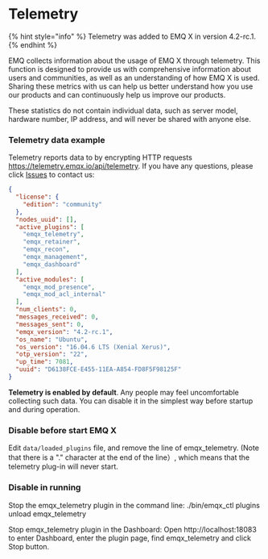 # Telemetry

{% hint style="info" %}
Telemetry was added to EMQ X in version 4.2-rc.1.
{% endhint %}

EMQ collects information about the usage of EMQ X through telemetry. This function is designed to provide us with comprehensive information about users and communities, as well as an understanding of how EMQ X is used. Sharing these metrics with us can help us better understand how you use our products and can continuously help us improve our products.

These statistics do not contain individual data, such as server model, hardware number, IP address, and will never be shared with anyone else.

### Telemetry data example

Telemetry reports data to by encrypting HTTP requests https://telemetry.emqx.io/api/telemetry. If you have any questions, please click [Issues](http://github.com/emqx/emqx/issues) to contact us:

```json
{
  "license": {
    "edition": "community"
  },
  "nodes_uuid": [],
  "active_plugins": [
    "emqx_telemetry",
    "emqx_retainer",
    "emqx_recon",
    "emqx_management",
    "emqx_dashboard"
  ],
  "active_modules": [
    "emqx_mod_presence",
    "emqx_mod_acl_internal"
  ],
  "num_clients": 0,
  "messages_received": 0,
  "messages_sent": 0,
  "emqx_version": "4.2-rc.1",
  "os_name": "Ubuntu",
  "os_version": "16.04.6 LTS (Xenial Xerus)",
  "otp_version": "22",
  "up_time": 7081,
  "uuid": "D6138FCE-E455-11EA-A854-FD8F5F98125F"
}
```

**Telemetry is enabled by default**. Any people may feel uncomfortable collecting such data. You can disable it in the simplest way before startup and during operation.

### Disable before start EMQ X

Edit `data/loaded_plugins` file, and remove the line of emqx_telemetry. (Note that there is a "." character at the end of the line）, which means that the telemetry plug-in will never start.

### Disable in running

Stop the emqx_telemetry plugin in the command line: ./bin/emqx_ctl plugins unload emqx_telemetry

Stop emqx_telemetry plugin in the Dashboard: Open http://localhost:18083 to enter Dashboard, enter the plugin page, find emqx_telemetry and click Stop button.